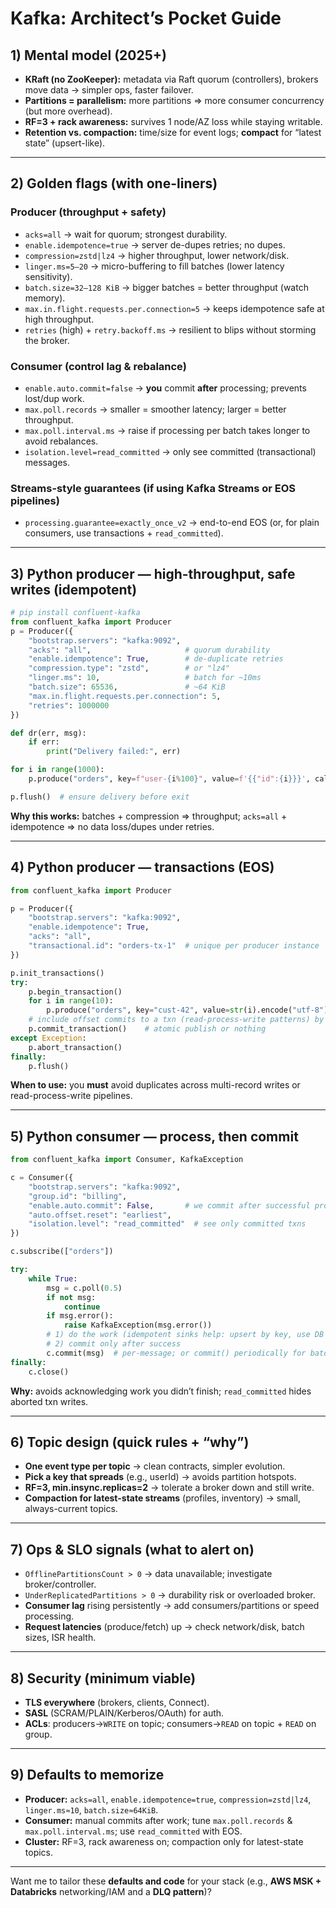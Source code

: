 
# Kafka: Architect’s Pocket Guide

## 1) Mental model (2025+)

* **KRaft (no ZooKeeper):** metadata via Raft quorum (controllers), brokers move data → simpler ops, faster failover.
* **Partitions = parallelism:** more partitions ⇒ more consumer concurrency (but more overhead).
* **RF=3 + rack awareness:** survives 1 node/AZ loss while staying writable.
* **Retention vs. compaction:** time/size for event logs; **compact** for “latest state” (upsert-like).

---

## 2) Golden flags (with one-liners)

### Producer (throughput + safety)

* `acks=all` → wait for quorum; strongest durability.
* `enable.idempotence=true` → server de-dupes retries; no dupes.
* `compression=zstd|lz4` → higher throughput, lower network/disk.
* `linger.ms=5–20` → micro-buffering to fill batches (lower latency sensitivity).
* `batch.size=32–128 KiB` → bigger batches = better throughput (watch memory).
* `max.in.flight.requests.per.connection=5` → keeps idempotence safe at high throughput.
* `retries` (high) + `retry.backoff.ms` → resilient to blips without storming the broker.

### Consumer (control lag & rebalance)

* `enable.auto.commit=false` → **you** commit **after** processing; prevents lost/dup work.
* `max.poll.records` → smaller = smoother latency; larger = better throughput.
* `max.poll.interval.ms` → raise if processing per batch takes longer to avoid rebalances.
* `isolation.level=read_committed` → only see committed (transactional) messages.

### Streams-style guarantees (if using Kafka Streams or EOS pipelines)

* `processing.guarantee=exactly_once_v2` → end-to-end EOS (or, for plain consumers, use transactions + `read_committed`).

---

## 3) Python producer — high-throughput, safe writes (idempotent)

```python
# pip install confluent-kafka
from confluent_kafka import Producer
p = Producer({
    "bootstrap.servers": "kafka:9092",
    "acks": "all",                     # quorum durability
    "enable.idempotence": True,        # de-duplicate retries
    "compression.type": "zstd",        # or "lz4"
    "linger.ms": 10,                   # batch for ~10ms
    "batch.size": 65536,               # ~64 KiB
    "max.in.flight.requests.per.connection": 5,
    "retries": 1000000
})

def dr(err, msg):
    if err:
        print("Delivery failed:", err)

for i in range(1000):
    p.produce("orders", key=f"user-{i%100}", value=f'{{"id":{i}}}', callback=dr)

p.flush()  # ensure delivery before exit
```

**Why this works:** batches + compression ⇒ throughput; `acks=all` + idempotence ⇒ no data loss/dupes under retries.

---

## 4) Python producer — **transactions (EOS)**

```python
from confluent_kafka import Producer

p = Producer({
    "bootstrap.servers": "kafka:9092",
    "enable.idempotence": True,
    "acks": "all",
    "transactional.id": "orders-tx-1"  # unique per producer instance
})

p.init_transactions()
try:
    p.begin_transaction()
    for i in range(10):
        p.produce("orders", key="cust-42", value=str(i).encode("utf-8"))
    # include offset commits to a txn (read-process-write patterns) by using a consumer with txn API
    p.commit_transaction()    # atomic publish or nothing
except Exception:
    p.abort_transaction()
finally:
    p.flush()
```

**When to use:** you **must** avoid duplicates across multi-record writes or read-process-write pipelines.

---

## 5) Python consumer — process, then commit

```python
from confluent_kafka import Consumer, KafkaException

c = Consumer({
    "bootstrap.servers": "kafka:9092",
    "group.id": "billing",
    "enable.auto.commit": False,       # we commit after successful processing
    "auto.offset.reset": "earliest",
    "isolation.level": "read_committed"  # see only committed txns
})

c.subscribe(["orders"])

try:
    while True:
        msg = c.poll(0.5)
        if not msg:
            continue
        if msg.error():
            raise KafkaException(msg.error())
        # 1) do the work (idempotent sinks help: upsert by key, use DB transactions)
        # 2) commit only after success
        c.commit(msg)  # per-message; or commit() periodically for batches
finally:
    c.close()
```

**Why:** avoids acknowledging work you didn’t finish; `read_committed` hides aborted txn writes.

---

## 6) Topic design (quick rules + “why”)

* **One event type per topic** → clean contracts, simpler evolution.
* **Pick a key that spreads** (e.g., userId) → avoids partition hotspots.
* **RF=3, min.insync.replicas=2** → tolerate a broker down and still write.
* **Compaction for latest-state streams** (profiles, inventory) → small, always-current topics.

---

## 7) Ops & SLO signals (what to alert on)

* `OfflinePartitionsCount > 0` → data unavailable; investigate broker/controller.
* `UnderReplicatedPartitions > 0` → durability risk or overloaded broker.
* **Consumer lag** rising persistently → add consumers/partitions or speed processing.
* **Request latencies** (produce/fetch) up → check network/disk, batch sizes, ISR health.

---

## 8) Security (minimum viable)

* **TLS everywhere** (brokers, clients, Connect).
* **SASL** (SCRAM/PLAIN/Kerberos/OAuth) for auth.
* **ACLs**: producers→`WRITE` on topic; consumers→`READ` on topic + `READ` on group.

---

## 9) Defaults to memorize

* **Producer:** `acks=all`, `enable.idempotence=true`, `compression=zstd|lz4`, `linger.ms≈10`, `batch.size≈64KiB`.
* **Consumer:** manual commits after work; tune `max.poll.records` & `max.poll.interval.ms`; use `read_committed` with EOS.
* **Cluster:** RF=3, rack awareness on; compaction only for latest-state topics.

---

Want me to tailor these **defaults and code** for your stack (e.g., **AWS MSK + Databricks** networking/IAM and a **DLQ pattern**)?
